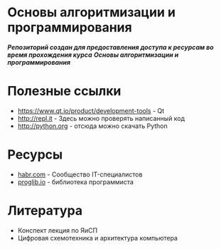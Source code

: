 Основы алгоритмизации и программирования
======
***Репозиторий создан для предоставления доступа к ресурсам во время прохождения курса***
***Основы алгоритмизации и программирования***

Полезные ссылки
======
* https://www.qt.io/product/development-tools - Qt
* http://repl.it - Здесь можно проверять написанный код
* http://python.org - отсюда можно скачать Python

Ресурсы
======

* [habr.com](habr.com) - Сообщество IT-специалистов
* [proglib.io](proglib.io) - библиотека программиста

Литература
======
- Конспект лекция по ЯиСП
- Цифровая схемотехника и архитектура компьютера
     
